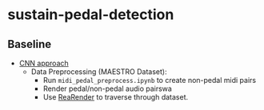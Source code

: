 # sustain-pedal-detection

## Baseline
* [CNN approach](https://github.com/beiciliang/sustain-pedal-detection)
    - Data Preprocessing (MAESTRO Dataset):
        -  Run `midi_pedal_preprocess.ipynb` to create non-pedal midi pairs
        -  Render pedal/non-pedal audio pairswa
        * Use [ReaRender](https://github.com/YatingMusic/ReaRender) to traverse through dataset.
